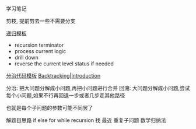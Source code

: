 学习笔记

剪枝, 提前剪去一些不需要分支

[递归模板](https://shimo.im/docs/EICAr9lRPUIPHxsH/read)

- recursion terminator
- process current logic
- drill down
- reverse the current level status if needed

[分治代码模板](https://shimo.im/docs/zvlDqLLMFvcAF79A/read)
[Backtracking|Introduction](https://www.geeksforgeeks.org/backtracking-introduction/)

分治: 把大问题分解成小问题,再把小问题进行合并
回溯: 大问题分解成小问题,尝试每个小问题,如果不行再回退一步或者几步走其他路径

也就是每个子问题的参数可能不同罢了

解题目思路
if else for while recursion
找 最近 重复子问题 
数学归纳法